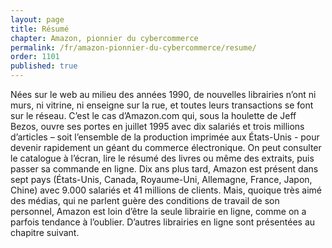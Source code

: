 ```yaml
---
layout: page
title: Résumé
chapter: Amazon, pionnier du cybercommerce
permalink: /fr/amazon-pionnier-du-cybercommerce/resume/
order: 1101
published: true
---
```

<p>Nées sur le web au milieu des années 1990, de nouvelles librairies n’ont ni murs, ni vitrine, ni enseigne sur la rue, et toutes leurs transactions se font sur le réseau. C’est le cas d’Amazon.com qui, sous la houlette de Jeff Bezos, ouvre ses portes en juillet 1995 avec dix salariés et trois millions d’articles – soit l’ensemble de la production imprimée aux États-Unis - pour devenir rapidement un géant du commerce électronique. On peut consulter le catalogue à l’écran, lire le résumé des livres ou même des extraits, puis passer sa commande en ligne. Dix ans plus tard, Amazon est présent dans sept pays (États-Unis, Canada, Royaume-Uni, Allemagne, France, Japon, Chine) avec 9.000 salariés et 41 millions de clients. Mais, quoique très aimé des médias, qui ne parlent guère des conditions de travail de son personnel, Amazon est loin d’être la seule librairie en ligne, comme on a parfois tendance à l’oublier. D’autres librairies en ligne sont présentées au chapitre suivant.</p>
